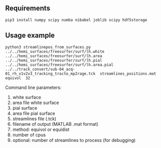 ## Requirements
`pip3 install numpy scipy numba nibabel joblib scipy hdf5storage`

## Usage example
`python3 streamlinepos_from_surfaces.py 
../../hemi_surfaces/freesurfer/surf/lh.white 
../../hemi_surfaces/freesurfer/surf/lh.area 
../../hemi_surfaces/freesurfer/surf/lh.pial 
../../hemi_surfaces/freesurfer/surf/lh.area.pial 
../../track_convert/sub-04_acq-01_rh_v1v2v3_tracking_tracto_mp2rage.tck 
streamlines_positions.mat 
equivol 
32`


Command line parameters:
1. white surface
2. area file white surface
3. pial surface
4. area file pial surface
5. streamlines file (.tck)
6. filename of output (MATLAB .mat format)
7. method: equivol or equidist
8. number of cpus
9. optional: number of streamlines to process (for debugging)
